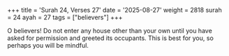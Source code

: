 +++
title = 'Surah 24, Verses 27'
date = '2025-08-27'
weight = 2818
surah = 24
ayah = 27
tags = ["believers"]
+++

O believers! Do not enter any house other than your own until you have asked for permission and greeted its occupants. This is best for you, so perhaps you will be mindful.